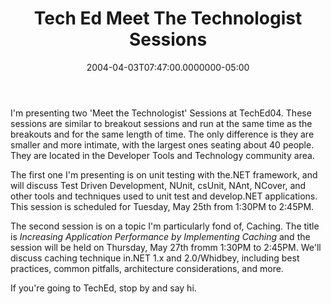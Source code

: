 ﻿---
title: Tech Ed Meet The Technologist Sessions
date: "2004-04-03T07:47:00.0000000-05:00"
description: I'm presenting two 'Meet the Technologist' Sessions at TechEd04.
featuredImage: img/tech-ed-meet-the-technologist-sessions-featured.png
---

I'm presenting two 'Meet the Technologist' Sessions at TechEd04. These sessions are similar to breakout sessions and run at the same time as the breakouts and for the same length of time. The only difference is they are smaller and more intimate, with the largest ones seating about 40 people. They are located in the Developer Tools and Technology community area.

The first one I'm presenting is on unit testing with the.NET framework, and will discuss Test Driven Development, NUnit, csUnit, NAnt, NCover, and other tools and techniques used to unit test and develop.NET applications. This session is scheduled for Tuesday, May 25th from 1:30PM to 2:45PM.

The second session is on a topic I'm particularly fond of, Caching. The title is *Increasing Application Performance by Implementing Caching* and the session will be held on Thursday, May 27th fromm 1:30PM to 2:45PM. We'll discuss caching technique in.NET 1.x and 2.0/Whidbey, including best practices, common pitfalls, architecture considerations, and more.

If you're going to TechEd, stop by and say hi.

